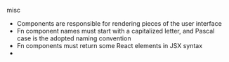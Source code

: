 
misc
- Components are responsible for rendering pieces of the user interface
- Fn component names must start with a capitalized letter, and Pascal case is the adopted naming convention
- Fn components must return some React elements in JSX syntax
- 